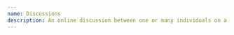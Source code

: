 ```yaml
---
name: Discussions
description: An online discussion between one or many individuals on a topic.
---
```

